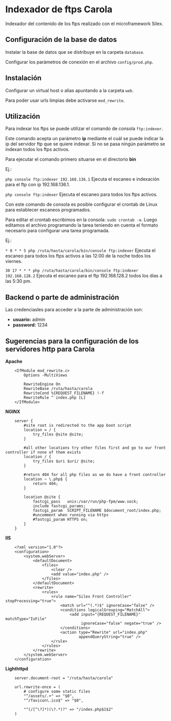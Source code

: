 Indexador de ftps Carola 
========================

Indexador del contenido de los ftps realizado con el microframework Silex.

## Configuración de la base de datos ##

Instalar la base de datos que se distribuye en la carpeta `database`.

Configurar los parámetros de conexión en el archivo `config/prod.php`.

## Instalación ##

Configurar un virtual host o alias apuntando a la carpeta `web`.

Para poder usar urls limpias debe activarse `mod_rewrite`.

## Utilización ##

Para indexar los ftps se puede utilizar el comando de consola `ftp:indexer`.

Este comando acepta un parámetro **ip** mediante el cuál se puede indicar la ip del servidor ftp que se quiere indexar. Si no se pasa ningún parámetro se indexan todos los ftps activos.

Para ejecutar el comando primero situarse en el directorio **bin**

Ej.:

`php console ftp:indexer 192.168.136.1` Ejecuta el escaneo e indexación para el ftp con ip 192.168.136.1.

`php console ftp:indexer` Ejecuta el escaneo para todos los ftps activos.

Con este comando de consola es posible configurar el crontab de Linux para establecer escaneos programados.

Para editar el crontab escribimos en la consola: `sudo crontab -e`. Luego editamos el archivo programando la tarea teniendo en cuenta el formato necesario para configurar una tarea programada.

Ej.: 

`* 0 * * 5 php /ruta/hasta/carola/bin/console ftp:indexer` Ejecuta el escaneo para todos los ftps activos a las 12:00 de la noche todos los viernes.

`30 17 * * * php /ruta/hasta/carola/bin/console ftp:indexer 192.168.128.2` Ejecuta el escaneo para el ftp 192.168.128.2 todos los días a las 5:30 pm.

## Backend o parte de administración ##

Las credenciasles para acceder a la parte de administración son:

* **usuario:** admin
* **password:** 1234

## Sugerencias para la configuración de los servidores http para Carola ##

**Apache**
```
	<IfModule mod_rewrite.c>
	    Options -MultiViews
	 
	    RewriteEngine On
	    RewriteBase /ruta/hasta/carola
	    RewriteCond %{REQUEST_FILENAME} !-f
	    RewriteRule ^ index.php [L]
	</IfModule>
```

**NGINX**
```
	server {
	    #site root is redirected to the app boot script
	    location = / {
	        try_files @site @site;
	    }
	 
	    #all other locations try other files first and go to our front controller if none of them exists
	    location / {
	        try_files $uri $uri/ @site;
	    }
	 
	    #return 404 for all php files as we do have a front controller
	    location ~ \.php$ {
	        return 404;
	    }
	 
	    location @site {
	        fastcgi_pass   unix:/var/run/php-fpm/www.sock;
	        include fastcgi_params;
	        fastcgi_param  SCRIPT_FILENAME $document_root/index.php;
	        #uncomment when running via https
	        #fastcgi_param HTTPS on;
	    }
	}
```

**IIS**
```
	<?xml version="1.0"?>
	<configuration>
	    <system.webServer>
	        <defaultDocument>
	            <files>
	                <clear />
	                <add value="index.php" />
	            </files>
	        </defaultDocument>
	        <rewrite>
	            <rules>
	                <rule name="Silex Front Controller" stopProcessing="true">
	                    <match url="^(.*)$" ignoreCase="false" />
	                    <conditions logicalGrouping="MatchAll">
	                        <add input="{REQUEST_FILENAME}" matchType="IsFile"
	                             ignoreCase="false" negate="true" />
	                    </conditions>
	                    <action type="Rewrite" url="index.php"
	                            appendQueryString="true" />
	                </rule>
	            </rules>
	        </rewrite>
	    </system.webServer>
	</configuration>
```

**Lighthttpd**
```
	server.document-root = "/ruta/hasta/carola"
	 
	url.rewrite-once = (
	    # configure some static files
	    "^/assets/.+" => "$0",
	    "^/favicon\.ico$" => "$0",
	 
	    "^(/[^\?]*)(\?.*)?" => "/index.php$1$2"
	)
```





